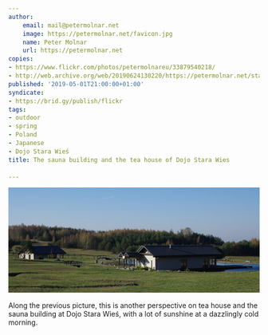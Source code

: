 ```yaml
---
author:
    email: mail@petermolnar.net
    image: https://petermolnar.net/favicon.jpg
    name: Peter Molnar
    url: https://petermolnar.net
copies:
- https://www.flickr.com/photos/petermolnareu/33879540218/
- http://web.archive.org/web/20190624130220/https://petermolnar.net/stara-wies-dojo-sauna-and-teahouse/
published: '2019-05-01T21:00:00+01:00'
syndicate:
- https://brid.gy/publish/flickr
tags:
- outdoor
- spring
- Poland
- Japanese
- Dojo Stara Wieś
title: The sauna building and the tea house of Dojo Stara Wies

---
```


![](stara-wies-dojo-sauna-and-teahouse.jpg)

Along the previous picture, this is another perspective on tea house and
the sauna building at Dojo Stara Wieś, with a lot of sunshine at a
dazzlingly cold morning.